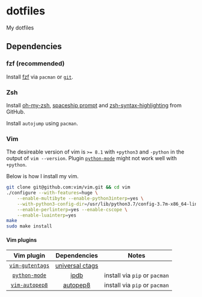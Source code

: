 # dotfiles
My dotfiles

## Dependencies
### fzf (recommended)
Install [fzf][fzf] via `pacman` or [`git`][fzf-git].

[fzf]: https://github.com/junegunn/fzf
[fzf-git]: https://github.com/junegunn/fzf#using-git

### Zsh
Install [oh-my-zsh][omz], [spaceship prompt][spaceship] and [zsh-syntax-highlighting][zsh-highlight] from GitHub.

Install `autojump` using `pacman`.

[omz]: https://github.com/robbyrussell/oh-my-zsh
[spaceship]: https://github.com/denysdovhan/spaceship-prompt#oh-my-zsh
[zsh-highlight]: https://github.com/zsh-users/zsh-syntax-highlighting/blob/master/INSTALL.md#oh-my-zsh

### Vim
The desireable version of vim is `>= 8.1` with `+python3` and `-python` in the output of `vim --version`. Plugin [`python-mode`][python-mode] might not work well with `+python`.

Below is how I install my vim.
```bash
git clone git@github.com:vim/vim.git && cd vim
./configure --with-features=huge \
    --enable-multibyte --enable-python3interp=yes \
    --with-python3-config-dir=/usr/lib/python3.7/config-3.7m-x86_64-linux-gnu \
    --enable-perlinterp=yes --enable-cscope \
    --enable-luainterp=yes
make
sudo make install
```

#### Vim plugins
| Vim plugin                     | Dependencies             | Notes                         |
|:------------------------------:|:------------------------:|:-----------------------------:|
| [`vim-gutentags`][gutentags]   | [universal ctags][ctags] |                               |
| [`python-mode`][python-mode]   | [ipdb][ipdb]             | install via `pip` or `pacman` |
| [`vim-autopep8`][vim-autopep8] | [autopep8][autopep8]     | install via `pip` or `pacman` |


[python-mode]: https://github.com/python-mode/python-mode
[gutentags]: https://github.com/ludovicchabant/vim-gutentags
[ctags]: https://github.com/universal-ctags/ctags/blob/master/docs/autotools.rst
[ipdb]: https://pypi.org/project/ipdb/
[vim-autopep8]: https://github.com/tell-k/vim-autopep8
[autopep8]: https://github.com/hhatto/autopep8
